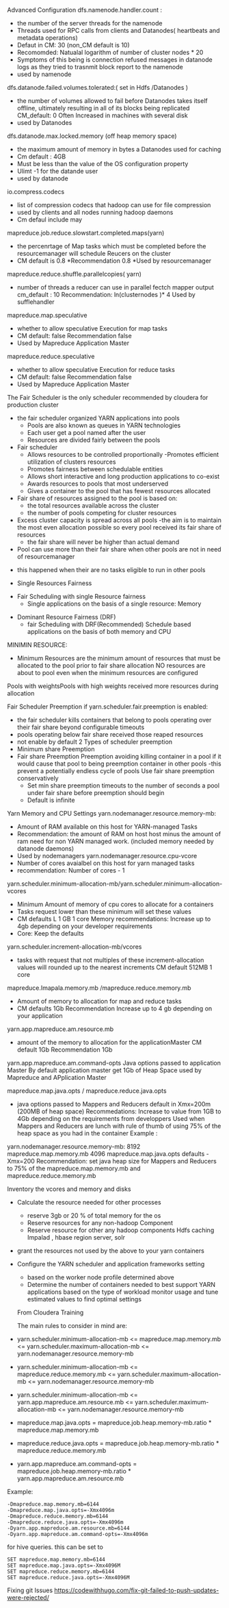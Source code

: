 Advanced Configuration
dfs.namenode.handler.count :
  * the number of the server threads for the namenode
  * Threads used for RPC calls from clients  and Datanodes( heartbeats and metadata operations)
  * Defaut in CM: 30 (non_CM default is 10)
  * Recomomded: Natualal logarithm of number of cluster nodes * 20
  * Symptoms of this being is connection refused messages in datanode logs as they tried to trasnmit block report to the namenode
  * used by namenode

dfs.datanode.failed.volumes.tolerated:( set in Hdfs /Datanodes )
* the number of volumes  allowed to fail before Datanodes takes itself offline, ultimately resulting in all of its blocks being replicated
CM_default: 0
Often Increased in machines with several disk
* used by Datanodes

dfs.datanode.max.locked.memory (off heap memory space)
* the maximum amount of memory in bytes a Datanodes used for caching
* Cm default : 4GB
* Must be less than the value of the OS configuration property
* Ulimt -1 for the datande user
* used by datanode

io.compress.codecs
* list of compression codecs that hadoop can use for file compression
* used by clients and all nodes running hadoop daemons
* Cm defaul include may

mapreduce.job.reduce.slowstart.completed.maps(yarn)
* the percenrtage of Map tasks which must be completed before the resourcemanager will schedule Reucers
on the cluster
* CM default is 0.8
*Recommendation 0.8
*Used by resourcemanager

mapreduce.reduce.shuffle.parallelcopies( yarn)
* number of threads a reducer can use in parallel fectch mapper output
cm_default : 10
Recommendation: ln(clusternodes )* 4
Used by sufflehandler

mapreduce.map.speculative
* whether to allow speculative Execution for map tasks
* CM default: false Recommendation false
* Used by Mapreduce Application Master

mapreduce.reduce.speculative
* whether to allow speculative Execution for reduce tasks
* CM default: false Recommendation false
* Used by Mapreduce Application Master

The Fair Scheduler is the only scheduler recommended by cloudera for production cluster
* the fair scheduler  organized YARN applications into pools
  - Pools are also known as queues in YARN technologies
  - Each user get a pool named after the user
  - Resources  are divided fairly between the pools
* Fair scheduler
  - Allows resources  to be controlled proportionally
  -Promotes  efficient utilization of clusters resources
  - Promotes fairness between schedulable entities
  - Allows short interactive and long production applications to co-exist
  - Awards  resources  to pools that most underserved
  - Gives  a container to the pool that has fewest resources  allocated
* Fair share of resources assigned to the pool is based on:
  - the total resources available across the cluster
  - the number of pools competing for cluster resources
* Excess cluster capacity is spread across all pools
  -the aim is to maintain the most even allocation possible so every pool received its
  fair share of resources
  - the fair share will never be higher than actual demand
* Pool can use more than their fair share when other pools are not in need of resourcemanager
 - this happened when their are no tasks eligible to run in  other pools

 * Single Resources Fairness
  - Fair Scheduling with single Resource fairness
    - Single applications on the basis of a single resource: Memory
* Dominant Resource Fairness (DRF)
  - fair Scheduling with DRF(Recommended)
    Schedule based applications on the basis of both memory and CPU


MINIMIN RESOURCE:
* Minimum Resources are the minimum amount of resources that must be allocated to the
pool prior to fair share allocation
NO resources are about to pool even when the minimum resources are configured

Pools with weightsPools with high weights received more resources during allocation

Fair Scheduler Preemption
if yarn.scheduler.fair.preemption is enabled:
 - the fair scheduler kills containers  that belong to pools operating over their fair share beyond configurable timeouts
 - pools operating below fair share received those reaped resources
  - not enable by default
2 Types of scheduler preemption
- Minimum share Preemption
- Fair share Preemption
Preemption avoiding killing container in a pool if it would cause that pool to being preemption container in other pools
  -this prevent a potentially endless cycle of pools
Use fair share preemption conservatively
  - Set min share preemption timeouts to the number of seconds a pool under fair share before preemption should begin
  - Default is infinite


Yarn Memory and CPU Settings
yarn.nodemanager.resource.memory-mb:
* Amount of RAM available on this host for YARN-managed Tasks
* Recommendation: the amount of RAM on host host minus the amount of ram need for non YARN managed work. (included memory needed by datanode daemons)
* Used by nodemanagers
yarn.nodemanager.resource.cpu-vcore
* Number of cores avaialbel on this host for yarn managed tasks
* recommendation: Number of cores - 1

yarn.scheduler.minimum-allocation-mb/yarn.scheduler.minimum-allocation-vcores
* Minimum Amount of memory of cpu cores to allocate for a containers
* Tasks request lower than these minimum will set these values
* CM defaults L 1 GB 1 core
Memory recommendations: Increase up to 4gb depending on your developer requirements
* Core: Keep the defaults

yarn.scheduler.increment-allocation-mb/vcores
* tasks with request that not multiples of these increment-allocation values  will rounded up to the nearest increments
CM default 512MB 1 core

mapreduce.Imapala.memory.mb /mapreduce.reduce.memory.mb
* Amount of memory to allocation for map and reduce tasks
* CM defaults 1Gb
Recommendation Increase up to 4 gb depending on your application

yarn.app.mapreduce.am.resource.mb
* amount of the memory to allocation for the applicationMaster
CM default 1Gb
Recommendation 1Gb

yarn.app.mapreduce.am.command-opts
Java options passed to application Master
By default application master get 1Gb of Heap Space
used by Mapreduce and APplication Master

mapreduce.map.java.opts / mapreduce.reduce.java.opts
* java options passed to Mappers and Reducers
default in Xmx=200m (200MB of heap space)
Recommedations: Increase to value from 1GB to 4Gb depending on the requirements from developpers
Used when Mappers and Reducers are lunch with rule of thumb of using 75% of the heap space as you had in the container
Example :

yarn.nodemanager.resource.memory-mb: 8192
mapreduce.map.memory.mb 4096
mapreduce.map.java.opts defaults -Xmx=200
Recommendation: set java heap size for Mappers and Reducers to 75% of the
mapreduce.map.memory.mb and mapreduce.reduce.memory.mb

Inventory the vcores and memory and disks
* Calculate the resource needed for other processes
  - reserve 3gb or 20 % of total memory for the os
  - Reserve resources for any non-hadoop Component
  - Reserve resource for other any hadoop components
    Hdfs caching
    Impalad , hbase region server, solr
* grant the resources not used by the above to your yarn containers
* Configure the YARN scheduler and application frameworks setting
  - based on the worker node profile determined above
  - Determine the number of containers needed to best support YARN applications based on the type of workload
  monitor usage and tune estimated values to find optimal settings

  From Cloudera Training

  The main rules to consider in mind are:

* yarn.scheduler.minimum-allocation-mb <= mapreduce.map.memory.mb <= yarn.scheduler.maximum-allocation-mb <= yarn.nodemanager.resource.memory-mb
* yarn.scheduler.minimum-allocation-mb <= mapreduce.reduce.memory.mb <= yarn.scheduler.maximum-allocation-mb <= yarn.nodemanager.resource.memory-mb
* yarn.scheduler.minimum-allocation-mb <= yarn.app.mapreduce.am.resource.mb <= yarn.scheduler.maximum-allocation-mb <= yarn.nodemanager.resource.memory-mb
* mapreduce.map.java.opts = mapreduce.job.heap.memory-mb.ratio * mapreduce.map.memory.mb
* mapreduce.reduce.java.opts = mapreduce.job.heap.memory-mb.ratio * mapreduce.reduce.memory.mb
* yarn.app.mapreduce.am.command-opts = mapreduce.job.heap.memory-mb.ratio * yarn.app.mapreduce.am.resource.mb

Example:
```
-Dmapreduce.map.memory.mb=6144
-Dmapreduce.map.java.opts=-Xmx4096m
-Dmapreduce.reduce.memory.mb=6144
-Dmapreduce.reduce.java.opts=-Xmx4096m
-Dyarn.app.mapreduce.am.resource.mb=6144
-Dyarn.app.mapreduce.am.command-opts=-Xmx4096m
```
for hive queries. this can be set to
```
SET mapreduce.map.memory.mb=6144
SET mapreduce.map.java.opts=-Xmx4096M
SET mapreduce.reduce.memory.mb=6144
SET mapreduce.reduce.java.opts=-Xmx4096M
```

  Fixing git Issues
  https://codewithhugo.com/fix-git-failed-to-push-updates-were-rejected/
